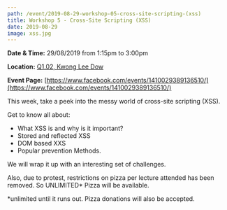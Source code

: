 ```yaml
---
path: /event/2019-08-29-workshop-05-cross-site-scripting-(xss)
title: Workshop 5 - Cross-Site Scripting (XSS)
date: 2019-08-29
image: xss.jpg
---
```


**Date & Time:** 29/08/2019 from 1:15pm to 3:00pm

**Location:** [Q1.02, Kwong Lee Dow](https://maps.unimelb.edu.au/parkville/building/263)

**Event Page:** [https://www.facebook.com/events/1410029389136510/](https://www.facebook.com/events/1410029389136510/)


This week, take a peek into the messy world of cross-site scripting (XSS). 

Get to know all about:
- What XSS is and why is it important?
- Stored and reflected XSS
- DOM based XXS
- Popular prevention Methods.

We will wrap it up with an interesting set of challenges.

Also, due to protest, restrictions on pizza per lecture attended has been removed. So UNLIMITED* Pizza will be available.

*unlimited until it runs out. Pizza donations will also be accepted.